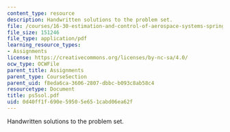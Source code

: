 ```yaml
---
content_type: resource
description: Handwritten solutions to the problem set.
file: /courses/16-30-estimation-and-control-of-aerospace-systems-spring-2004/0d40ff1f690e59505e651cabd06ea62f_ps5sol.pdf
file_size: 151246
file_type: application/pdf
learning_resource_types:
- Assignments
license: https://creativecommons.org/licenses/by-nc-sa/4.0/
ocw_type: OCWFile
parent_title: Assignments
parent_type: CourseSection
parent_uid: f8eda6ca-3606-2807-dbbc-b093c8ab58c4
resourcetype: Document
title: ps5sol.pdf
uid: 0d40ff1f-690e-5950-5e65-1cabd06ea62f
---
```

Handwritten solutions to the problem set.